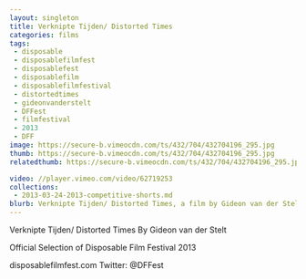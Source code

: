 ```yaml
---
layout: singleton
title: Verknipte Tijden/ Distorted Times
categories: films
tags:
 - disposable
 - disposablefilmfest
 - disposablefest
 - disposablefilm
 - disposablefilmfestival
 - distortedtimes
 - gideonvanderstelt
 - DFFest
 - filmfestival
 - 2013
 - DFF
image: https://secure-b.vimeocdn.com/ts/432/704/432704196_295.jpg
thumb: https://secure-b.vimeocdn.com/ts/432/704/432704196_295.jpg
relatedthumb: https://secure-b.vimeocdn.com/ts/432/704/432704196_295.jpg

video: //player.vimeo.com/video/62719253
collections:
 - 2013-03-24-2013-competitive-shorts.md
blurb: Verknipte Tijden/ Distorted Times, a film by Gideon van der Stelt.
---
```


Verknipte Tijden/ Distorted Times
By Gideon van der Stelt

Official Selection of Disposable Film Festival 2013

disposablefilmfest.com
Twitter: @DFFest